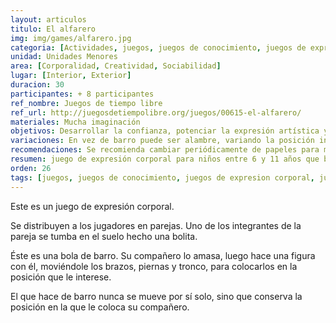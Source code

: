 ```yaml
---
layout: articulos
titulo: El alfarero
img: img/games/alfarero.jpg
categoria: [Actividades, juegos, juegos de conocimiento, juegos de expresion corporal, juegos de confianza]
unidad: Unidades Menores
area: [Corporalidad, Creatividad, Sociabilidad]
lugar: [Interior, Exterior]
duracion: 30
participantes: + 8 participantes
ref_nombre: Juegos de tiempo libre
ref_url: http://juegosdetiempolibre.org/juegos/00615-el-alfarero/
materiales: Mucha imaginación
objetivos: Desarrollar la confianza, potenciar la expresión artística y cultural
variaciones: En vez de barro puede ser alambre, variando la posición inicial y oponiendo un poco de resistencia a los movimientos y posiciones en que nos quiere colocar el compañero.
recomendaciones: Se recomienda cambiar periódicamente de papeles para mantener dinamismo en el juego
resumen: juego de expresión corporal para niños entre 6 y 11 años que busca Desarrollar la confianza, potenciar la expresión artística y cultural
orden: 26
tags: [juegos, juegos de conocimiento, juegos de expresion corporal, juegos de confianza]
---
```

Este es un juego de expresión corporal.

Se distribuyen a los jugadores en parejas. Uno de los integrantes de la pareja se tumba en el suelo hecho una bolita.

Éste es una bola de barro. Su compañero lo amasa, luego hace una figura con él, moviéndole los brazos, piernas y tronco, para colocarlos en la posición que le interese.

El que hace de barro nunca se mueve por sí solo, sino que conserva la posición en la que le coloca su compañero.